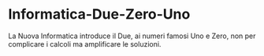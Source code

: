 # Informatica-Due-Zero-Uno
La Nuova Informatica introduce il Due, ai numeri famosi Uno e Zero, non per complicare i calcoli ma amplificare le soluzioni.
